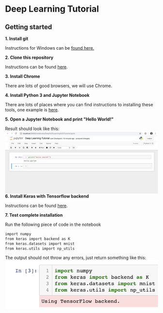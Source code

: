 # Deep Learning Tutorial

## Getting started

**1. Install git**

Instructions for Windows can be [found here.](https://www.atlassian.com/git/tutorials/install-git#windows)

**2. Clone this repository**

Instructions can be found [here](https://help.github.com/articles/cloning-a-repository/).

**3. Install Chrome**

There are lots of good browsers, we will use Chrome.

**4. Install Python 3 and Jupyter Notebook**

There are lots of places where you can find instructions to installing these tools, one example is [here](https://jupyter.readthedocs.io/en/latest/install.html#new-to-python-and-jupyter).

**5. Open a Jupyter Notebook and print "Hello World!"**

Result should look like this:
<br>
<img align="left" src="https://github.com/langkilde/deeplearningtutorial/blob/master/example_1.png">
<br>

**6. Install Keras with Tensorflow backend**

Instructions can be found [here](https://keras.io/#installation).

**7. Test complete installation**

Run the following piece of code in the notebook

```
import numpy
from keras import backend as K
from keras.datasets import mnist
from keras.utils import np_utils
```
The output should not throw any errors, just return something like this:
<img align="left" src="https://github.com/langkilde/deeplearningtutorial/blob/master/example_2.png">
